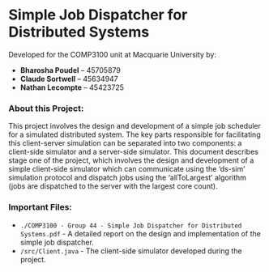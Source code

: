 # Simple Job Dispatcher for Distributed Systems

Developed for the COMP3100 unit at Macquarie University by:
* **Bharosha Poudel** – 45705879
* **Claude Sortwell** – 45634947
* **Nathan Lecompte** – 45423725

### About this Project:
This project involves the design and development of a simple job scheduler for a simulated
distributed system. The key parts responsible for facilitating this client-server simulation can be
separated into two components: a client-side simulator and a server-side simulator. This document
describes stage one of the project, which involves the design and development of a simple
client-side simulator which can communicate using the ‘ds-sim’ simulation protocol and dispatch
jobs using the ‘allToLargest’ algorithm (jobs are dispatched to the server with the largest core
count).

### Important Files:
* `./COMP3100 - Group 44 - Simple Job Dispatcher for Distributed Systems.pdf` - A detailed report on the design and implementation of the simple job dispatcher.
* `/src/Client.java` - The client-side simulator developed during the project.
